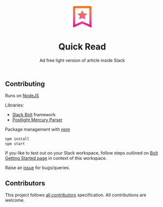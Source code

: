 <div align="center">
  <header>
    <img src="assets/icon.png" height="80" alt="Icon for Quick Read">
    <h1>Quick Read</h1>
    <p>Ad free light version of article inside Slack</p>
  </header>
</div>

## Contributing

Runs on [NodeJS](https://nodejs.org/)

Libraries:

- [Slack Bolt](https://slack.dev/bolt-js/concepts) framework
- [Postlight Mercury Parser](https://github.com/postlight/mercury-parser)

Package management with [npm](https://www.npmjs.com/)

```
npm install
npm start
```

If you like to test out on your Slack workspace, follow steps outlined on [Bolt Getting Started page](https://slack.dev/bolt-js/tutorial/getting-started) in context of this workspace.

Raise an [issue](https://github.com/agneym/quick-read-slack) for bugs/queries.

## Contributors

This project follows [all contributors](https://allcontributors.org/) specification. All contributions are welcome.
